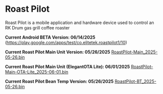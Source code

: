 # Roast Pilot
Roast Pilot is a mobile application and hardware device used to control an RK Drum gas grill coffee roaster

**Current Android BETA Version: 06/14/2025**
(https://play.google.com/apps/test/co.elitetek.roastpilot1/10)

**Current Roast Pilot Main Unit Version: 05/26/2025**
[RoastPilot-Main_2025-05-26.bin](https://1drv.ms/u/c/a294ff4c03d24d2c/EUaEVTSu-5VCmjr1WeyB8DoBSkDd770Y-vQLkqBD2jLaCA?e=zc2wxI)

**Current Roast Pilot Main Unit (ElegantOTA Lite): 06/01/2025**
[RoastPilot-Main-OTA-Lite_2025-06-01.bin](https://1drv.ms/u/c/a294ff4c03d24d2c/ERcbo-EWMIRAvsW_5hLlr_MB42dvP-j51HPoG50oBMJ5oA?e=ZB0EsF)

**Current Roast Pilot Bean Temp Version: 05/26/2025**
[RoastPilot-BT_2025-05-26.bin](https://1drv.ms/u/c/a294ff4c03d24d2c/EbZ2VZf3e0BGqSTqaHuAsH8BynrS3OA9lJng20NDs5XoAw?e=YoYK6P)
